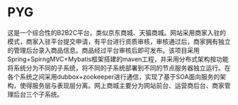 # PYG
这是一个综合性的B2B2C平台，类似京东商城、天猫商城。网站采用商家入驻的模式，商家入驻平台提交申请，有平台进行资质审核，审核通过后，商家拥有独立的管理后台录入商品信息。商品经过平台审核后即可发布。该项目采用Spring+SpirngMVC+Mybatis框架搭建的maven工程，并采用分布式架构按功能将系统分为不同的子系统，将不同的子系统部署到不同的节点服务器独立运行。在各个系统之间采用dubbox+zookeeper进行通信，实现了基于SOA面向服务的架构，使得服务层与表现层分离。网上商城主要分为网站前台、运营商后台、商家管理后台三个子系统。